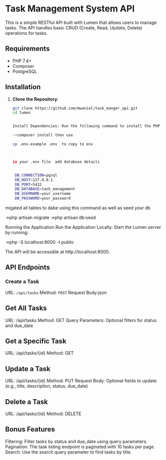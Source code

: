 
# Task Management System API

This is a simple RESTful API built with Lumen that allows users to manage tasks. The API handles basic CRUD (Create, Read, Update, Delete) operations for tasks.

## Requirements

- PHP 7.4+
- Composer
- PostgreSQL

## Installation

1. **Clone the Repository**:
   ```bash
   git clone https://github.com/mwaniel/task_manger_api.git
   cd lumen


   Install Dependencies: Run the following command to install the PHP dependencies:

   ->composer install then use

   cp .env.example .env  to copy to env



   in your .env file  add database details 


    DB_CONNECTION=pgsql
    DB_HOST=127.0.0.1
    DB_PORT=5432
    DB_DATABASE=task_management
    DB_USERNAME=your_username
    DB_PASSWORD=your_password

migated all tables to dabe using this command  as well as seed your db 

->php artisan migrate
->php artisan db:seed



Running the Application
Run the Application Locally: Start the Lumen server by running:


->php -S localhost:8000 -t public



The API will be accessible at http://localhost:8000.


## API Endpoints

### Create a Task
URL: `/api/tasks`
Method: `POST`
Request Body:json

## Get All Tasks
URL: /api/tasks
Method: GET
Query Parameters: Optional filters for status and due_date


## Get a Specific Task
URL: /api/tasks/{id}
Method: GET


## Update a Task
URL: /api/tasks/{id}
Method: PUT
Request Body: Optional fields to update (e.g., title, description, status, due_date)


## Delete a Task
URL: /api/tasks/{id}
Method: DELETE



## Bonus Features
Filtering: Filter tasks by status and due_date using query parameters.
Pagination: The task listing endpoint is paginated with 10 tasks per page.
Search: Use the search query parameter to find tasks by title.
